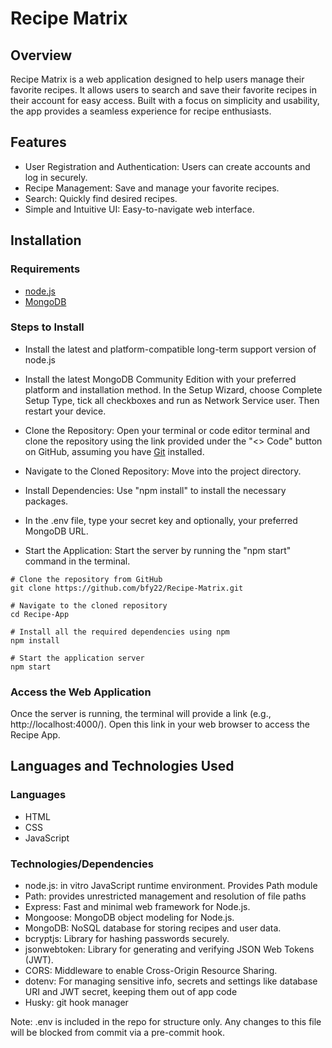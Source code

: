 # Recipe Matrix

## Overview

Recipe Matrix is a web application designed to help users manage their favorite recipes. It allows users to search and save their favorite recipes in their account for easy access. Built with a focus on simplicity and usability, the app provides a seamless experience for recipe enthusiasts.

## Features

- User Registration and Authentication: Users can create accounts and log in securely.
- Recipe Management: Save and manage your favorite recipes.
- Search: Quickly find desired recipes.
- Simple and Intuitive UI: Easy-to-navigate web interface.

## Installation

### Requirements

- <a href="https://nodejs.org/en/download">node.js</a>
- <a href="https://www.mongodb.com/try/download/community">MongoDB</a> 



### Steps to Install

- Install the latest and platform-compatible long-term support version of node.js
- Install the latest MongoDB Community Edition with your preferred platform and installation method. In the Setup Wizard, choose Complete Setup Type, tick all checkboxes and run as Network Service user. Then restart your device.
- Clone the Repository: Open your terminal or code editor terminal and clone the repository using the link provided under the "<> Code" button on GitHub, assuming you have <a href="https://git-scm.com/downloads">Git</a> installed. 

- Navigate to the Cloned Repository: Move into the project directory.
- Install Dependencies: Use "npm install" to install the necessary packages.

- In the .env file, type your secret key and optionally, your preferred MongoDB URL. 

- Start the Application: Start the server by running the "npm start" command in the terminal.
```
# Clone the repository from GitHub
git clone https://github.com/bfy22/Recipe-Matrix.git

# Navigate to the cloned repository
cd Recipe-App

# Install all the required dependencies using npm
npm install

# Start the application server
npm start
```


### Access the Web Application

Once the server is running, the terminal will provide a link (e.g., http://localhost:4000/). Open this link in your web browser to access the Recipe App.

## Languages and Technologies Used
### Languages

- HTML
- CSS
- JavaScript

### Technologies/Dependencies

- node.js: in vitro JavaScript runtime environment. Provides Path module
- Path: provides unrestricted management and resolution of file paths 
- Express: Fast and minimal web framework for Node.js. 
- Mongoose: MongoDB object modeling for Node.js.
- MongoDB: NoSQL database for storing recipes and user data.
- bcryptjs: Library for hashing passwords securely.
- jsonwebtoken: Library for generating and verifying JSON Web Tokens (JWT).
- CORS: Middleware to enable Cross-Origin Resource Sharing.
- dotenv: For managing sensitive info, secrets and settings like database URI and JWT secret, keeping them out of app code
- Husky: git hook manager


Note: .env is included in the repo for structure only.
Any changes to this file will be blocked from commit via a pre-commit hook.

